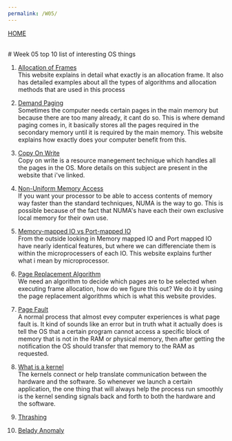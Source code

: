 ```yaml
---
permalink: /W05/
---
```

[HOME](../)

<br>
# Week 05 top 10 list of interesting OS things

1. [Allocation of Frames](https://www.geeksforgeeks.org/operating-system-allocation-frames/)<br>
This website explains in detail what exactly is an allocation frame. It also has detailed examples about all the types of algorithms and allocation methods that are used in this process


 2. [Demand Paging](https://www.javatpoint.com/os-demand-paging)<br>
 Sometimes the computer needs certain pages in the main memory but because there are too many already, it cant do so. This is where demand paging comes in, it basically stores all the pages required in the secondary memory until it is required by the main memory. This website explains how exactly does your computer benefit from this.
 

 
 
 3. [Copy On Write](https://www.geeksforgeeks.org/copy-on-write/)<br>
 Copy on write is a resource manegement technique which handles all the pages in the OS. More details on this subject are present in the website that i've linked.
 

 
 4. [Non-Uniform Memory Access](https://www.motioncontroltips.com/what-is-non-uniform-memory-access-in-industrial-controls/)<br>
 If you want your processor to be able to access contents of memory way faster than the standard techniques, NUMA is the way to go. This is possible because of the fact that NUMA's have each their own exclusive local memory for their own use.


 
 
 5. [Memory-mapped IO vs Port-mapped IO](https://www.bogotobogo.com/Embedded/memory_mapped_io_vs_port_mapped_isolated_io.php)<br>
 From the outside looking in Memory mapped IO and Port mapped IO have nearly identical features, but where we can differenciate them is within the microprocessers of each IO. This website explains further what i mean by microprocessor.
 

 

 
 6. [Page Replacement Algorithm](https://www.javatpoint.com/os-page-replacement-algorithms)<br>
 We need an algorithm to decide which pages are to be selected when executing frame allocation, how do we figure this out? We do it by using the page replacement algorithms which is what this website provides.
 
 
 
 
 
 
 7. [Page Fault](https://techterms.com/definition/page_fault)<br>
 A normal process that almost evey computer experiences is what page fault is. It kind of sounds like an error but in truth what it actually does is tell the OS that a certain program cannot access a specific block of memory that is not in the RAM or physical memory, then after getting the notification the OS should transfer that memory to the RAM as requested.
 


 
 8. [What is a kernel](https://www.thewindowsclub.com/what-is-a-kernel-in-os-what-are-the-types-of-kernel)<br>
 The kernels connect or help translate communication between the hardware and the software. So whenever we launch a certain application, the one thing that will always help the process run smoothly is the kernel sending signals back and forth to both the hardware and the software.

 

 
 9. [Thrashing](http://iim6.tripod.com/ibam-os-html/x4404.html)<br>
 


 
 
 
 10. [Belady Anomaly](https://prepinsta.com/operating-systems/beladys-anomaly/)<br>

 
 
